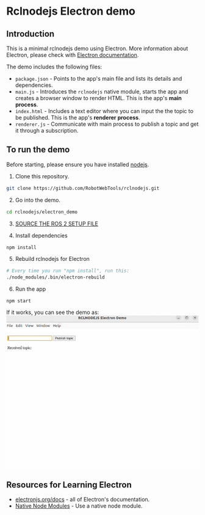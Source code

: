 # Rclnodejs Electron demo

## Introduction

This is a minimal rclnodejs demo using Electron. More information about Electron, please check with [Electron documentation](https://electronjs.org/docs/latest/tutorial/quick-start).

The demo includes the following files:

- `package.json` - Points to the app's main file and lists its details and dependencies.
- `main.js` - Introduces the `rclnodejs` native module, starts the app and creates a browser window to render HTML. This is the app's **main process**.
- `index.html` - Includes a text editor where you can input the the topic to be published. This is the app's **renderer process**.
- `renderer.js` - Communicate with main process to publish a topic and get it through a subscription.

## To run the demo

Before starting, please ensure you have installed [nodejs](https://nodejs.org/en).

1. Clone this repository.

```bash
git clone https://github.com/RobotWebTools/rclnodejs.git
```

2. Go into the demo.
```bash
cd rclnodejs/electron_demo
```

3. [SOURCE THE ROS 2 SETUP FILE](https://docs.ros.org/en/jazzy/Tutorials/Beginner-CLI-Tools/Configuring-ROS2-Environment.html#source-the-setup-files)

4. Install dependencies
```bash
npm install
```

5. Rebuild rclnodejs for Electron
```bash
# Every time you run "npm install", run this:
./node_modules/.bin/electron-rebuild
```

6. Run the app
```
npm start
```

If it works, you can see the demo as:
![demo screenshot](./electron-demo.gif)

## Resources for Learning Electron

- [electronjs.org/docs](https://electronjs.org/docs) - all of Electron's documentation.
- [Native Node Modules](https://www.electronjs.org/docs/latest/tutorial/using-native-node-modules) - Use a native node module.

